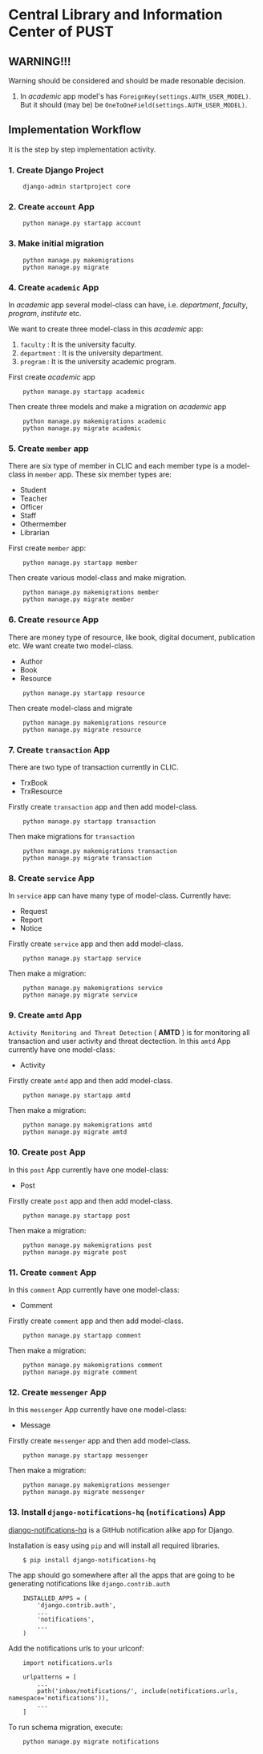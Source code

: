 # Central Library and Information Center of PUST

## WARNING!!!

Warning should be considered and should be made resonable decision.

1. In _academic_ app model's has `ForeignKey(settings.AUTH_USER_MODEL)`. But it should (may be) be `OneToOneField(settings.AUTH_USER_MODEL)`.

## Implementation Workflow

It is the step by step implementation activity.

### 1. Create Django Project

```
    django-admin startproject core
```

### 2. Create `account` App

```
    python manage.py startapp account
```

### 3. Make initial migration

```
    python manage.py makemigrations
    python manage.py migrate
```

### 4. Create `academic` App

In _academic_ app several model-class can have, i.e. _department_, _faculty_, _program_, _institute_ etc.

We want to create three model-class in this _academic_ app:

1.  `faculty` : It is the university faculty.
2.  `department` : It is the university department.
3.  `program` : It is the university academic program.

First create _academic_ app

```
    python manage.py startapp academic
```

Then create three models and make a migration on _academic_ app

```
    python manage.py makemigrations academic
    python manage.py migrate academic
```

### 5. Create `member` app

There are six type of member in CLIC and each member type is a model-class in `member` app.
These six member types are:

- Student
- Teacher
- Officer
- Staff
- Othermember
- Librarian

First create `member` app:

```
    python manage.py startapp member
```

Then create various model-class and make migration.

```
    python manage.py makemigrations member
    python manage.py migrate member
```

### 6. Create `resource` App

There are money type of resource, like book, digital document, publication etc.
We want create two model-class.

- Author
- Book
- Resource

```
    python manage.py startapp resource
```

Then create model-class and migrate

```
    python manage.py makemigrations resource
    python manage.py migrate resource
```

### 7. Create `transaction` App

There are two type of transaction currently in CLIC.

- TrxBook
- TrxResource

Firstly create `transaction` app and then add model-class.

```
    python manage.py startapp transaction
```

Then make migrations for `transaction`

```
    python manage.py makemigrations transaction
    python manage.py migrate transaction
```

### 8. Create `service` App

In `service` app can have many type of model-class. Currently have:

- Request
- Report
- Notice

Firstly create `service` app and then add model-class.

```
    python manage.py startapp service
```

Then make a migration:

```
    python manage.py makemigrations service
    python manage.py migrate service
```

### 9. Create `amtd` App

`Activity Monitoring and Threat Detection` ( **AMTD** ) is for monitoring all transaction and user activity and threat dectection.
In this `amtd` App currently have one model-class:

- Activity

Firstly create `amtd` app and then add model-class.

```
    python manage.py startapp amtd
```

Then make a migration:

```
    python manage.py makemigrations amtd
    python manage.py migrate amtd
```

### 10. Create `post` App

In this `post` App currently have one model-class:

- Post

Firstly create `post` app and then add model-class.

```
    python manage.py startapp post
```

Then make a migration:

```
    python manage.py makemigrations post
    python manage.py migrate post
```

### 11. Create `comment` App

In this `comment` App currently have one model-class:

- Comment

Firstly create `comment` app and then add model-class.

```
    python manage.py startapp comment
```

Then make a migration:

```
    python manage.py makemigrations comment
    python manage.py migrate comment
```

### 12. Create `messenger` App

In this `messenger` App currently have one model-class:

- Message

Firstly create `messenger` app and then add model-class.

```
    python manage.py startapp messenger
```

Then make a migration:

```
    python manage.py makemigrations messenger
    python manage.py migrate messenger
```

### 13. Install `django-notifications-hq` (`notifications`) App

[django-notifications-hq](https://pypi.org/project/django-notifications-hq/) is a GitHub notification alike app for Django.

Installation is easy using `pip` and will install all required libraries.

```
    $ pip install django-notifications-hq
```

The app should go somewhere after all the apps that are going to be generating notifications like `django.contrib.auth`

```
    INSTALLED_APPS = (
        'django.contrib.auth',
        ...
        'notifications',
        ...
    )
```

Add the notifications urls to your urlconf:

```
    import notifications.urls

    urlpatterns = [
        ...
        path('inbox/notifications/', include(notifications.urls, namespace='notifications')),
        ...
    ]
```

To run schema migration, execute:

```
    python manage.py migrate notifications
```
